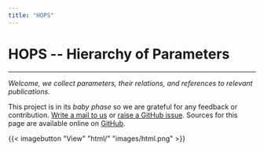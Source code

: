 ```yaml
---
title: "HOPS"
---
```


# HOPS -- Hierarchy of Parameters

---

*Welcome, we collect parameters, their relations, and references to relevant publications.*

This project is in its *baby phase* so we are grateful for any feedback or contribution.
[Write a mail to us](mailto:vaclav.blazej@warwick.ac.uk) or [raise a GitHub issue](https://github.com/vaclavblazej/parameters/issues).
Sources for this page are available online on [GitHub](https://github.com/vaclavblazej/parameters).

<div class="imagebuttons">
    {{< imagebutton "View" "html/" "images/html.png" >}}
</div>

<br/>

